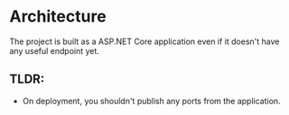 # Architecture

The project is built as a ASP.NET Core application even if it doesn't have any useful endpoint yet.

## TLDR: 

- On deployment, you shouldn't publish any ports from the application.